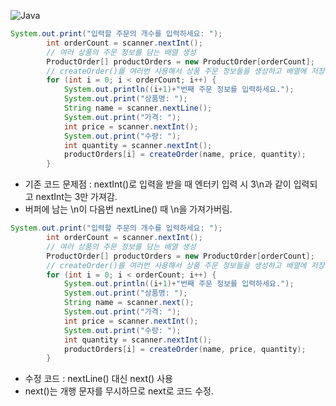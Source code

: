 ![Java](https://img.shields.io/badge/java-%23ED8B00.svg?style=for-the-badge&logo=openjdk&logoColor=white)

```java
System.out.print("입력할 주문의 개수를 입력하세요: ");
        int orderCount = scanner.nextInt();
        // 여러 상품의 주문 정보를 담는 배열 생성
        ProductOrder[] productOrders = new ProductOrder[orderCount];
        // createOrder()를 여러번 사용해서 상품 주문 정보들을 생성하고 배열에 저장
        for (int i = 0; i < orderCount; i++) {
            System.out.println((i+1)+"번째 주문 정보를 입력하세요.");
            System.out.print("상품명: ");
            String name = scanner.nextLine();
            System.out.print("가격: ");
            int price = scanner.nextInt();
            System.out.print("수량: ");
            int quantity = scanner.nextInt();
            productOrders[i] = createOrder(name, price, quantity);
        }
```

- 기존 코드 문제점 : nextInt()로 입력을 받을 때 엔터키 입력 시 3\n과 같이 입력되고 nextInt는 3만 가져감.
- 버퍼에 남는 \n이 다음번 nextLine() 때 \n을 가져가버림.

```java
System.out.print("입력할 주문의 개수를 입력하세요: ");
        int orderCount = scanner.nextInt();
        // 여러 상품의 주문 정보를 담는 배열 생성
        ProductOrder[] productOrders = new ProductOrder[orderCount];
        // createOrder()를 여러번 사용해서 상품 주문 정보들을 생성하고 배열에 저장
        for (int i = 0; i < orderCount; i++) {
            System.out.println((i+1)+"번째 주문 정보를 입력하세요.");
            System.out.print("상품명: ");
            String name = scanner.next();
            System.out.print("가격: ");
            int price = scanner.nextInt();
            System.out.print("수량: ");
            int quantity = scanner.nextInt();
            productOrders[i] = createOrder(name, price, quantity);
        }
```

- 수정 코드 : nextLine() 대신 next() 사용
- next()는 개행 문자를 무시하므로 next로 코드 수정.
